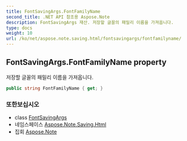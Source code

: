 ```yaml
---
title: FontSavingArgs.FontFamilyName
second_title: .NET API 참조용 Aspose.Note
description: FontSavingArgs 재산. 저장할 글꼴의 패밀리 이름을 가져옵니다.
type: docs
weight: 10
url: /ko/net/aspose.note.saving.html/fontsavingargs/fontfamilyname/
---
```

## FontSavingArgs.FontFamilyName property

저장할 글꼴의 패밀리 이름을 가져옵니다.

```csharp
public string FontFamilyName { get; }
```

### 또한보십시오

* class [FontSavingArgs](../)
* 네임스페이스 [Aspose.Note.Saving.Html](../../fontsavingargs/)
* 집회 [Aspose.Note](../../../)


